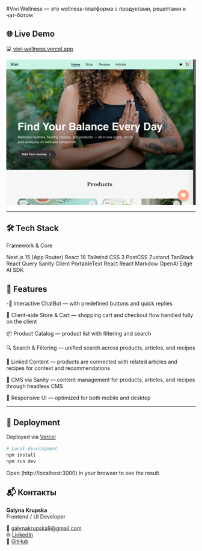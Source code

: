 #Vivi Wellness — это wellness-платформа с продуктами, рецептами и чат-ботом 


## 🌐 Live Demo

💻  [vivi-wellness.vercel.app](https://vivi-wellness.vercel.app/)

![Vivi Wellness preview](./public/og-previe.png)

---

## 🛠 Tech Stack

Framework & Core

Next.js 15 (App Router)
React 18
Tailwind CSS 3
PostCSS
Zustand
TanStack React Query
Sanity Client
PortableText React
React Markdow
OpenAI Edge
AI SDK


## 🎯 Features

-💬 Interactive ChatBot — with predefined buttons and quick replies

🛒 Client-side Store & Cart — shopping cart and checkout flow handled fully on the client

📦 Product Catalog — product list with filtering and search

🔍 Search & Filtering — unified search across products, articles, and recipes

🔗 Linked Content — products are connected with related articles and recipes for context and recommendations

📝 CMS via Sanity — content management for products, articles, and recipes through headless CMS

📱 Responsive UI — optimized for both mobile and desktop

---


## 🚀 Deployment

Deployed via [Vercel](https://vercel.com/)

```bash
# Local development
npm install
npm run dev
```
Open (http://localhost:3000) in your browser to see the result.

## 📬 Контакты

**Galyna Krupska**  
Frontend / UI Developer  

📧 galynakrupska9@gmail.com  
🌐 [LinkedIn](hhttps://www.linkedin.com/in/galyna-krupska-398a3729/)  
🐙 [GitHub](https://github.com/galynakrupska)
